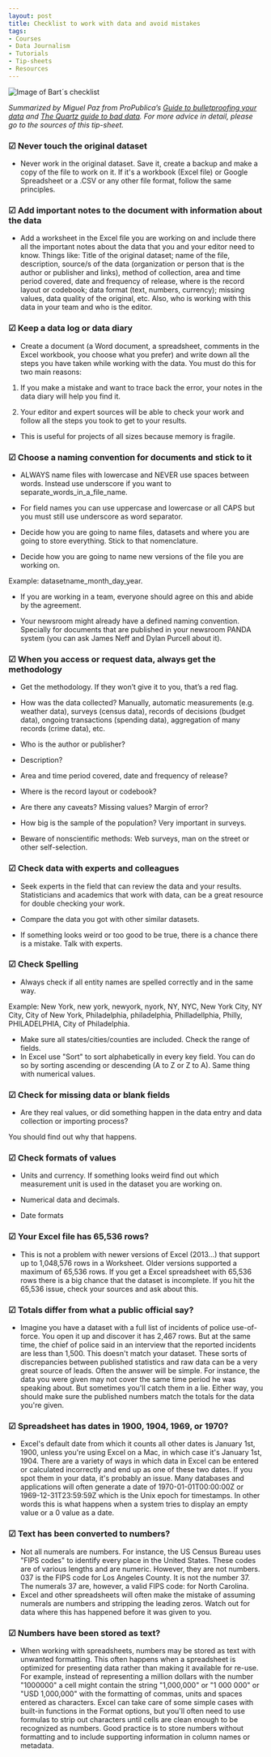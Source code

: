 ```yaml
---
layout: post
title: Checklist to work with data and avoid mistakes
tags:
- Courses
- Data Journalism
- Tutorials
- Tip-sheets
- Resources
---
```



![Image of Bart´s checklist][1]

[1]: https://media.giphy.com/media/3o6MbaYjCiZbA9RRza/giphy.gif

*Summarized by Miguel Paz from ProPublica’s [Guide to bulletproofing your data](https://github.com/propublica/guides/blob/master/data-bulletproofing.md) and [The Quartz guide to bad data](https://github.com/Quartz/bad-data-guide). For more advice in detail, please go to the sources of this tip-sheet.*


### ☑  Never touch the original dataset

- Never work in the original dataset. Save it, create a backup and make a copy of the file to work on it. If it's a workbook (Excel file) or Google Spreadsheet or a .CSV or any other file format, follow the same principles. 

### ☑  Add important notes to the document with information about the data

- Add a worksheet in the Excel file you are working on and include there all the important notes about the data that you and your editor need to know. Things like: Title of the original dataset; name of the file, description, source/s of the data (organization or person that is the author or publisher and links), method of collection, area and time period covered, date and frequency of release, where is the record layout or codebook; data format (text, numbers, currency); missing values, data quality of the original, etc. Also, who is working with this data in your team and who is the editor.

### ☑  Keep a data log or data diary

- Create a document (a Word document, a spreadsheet, comments in the Excel workbook, you choose what you prefer) and write down all the steps you have taken while working with the data. You must do this for two main reasons:

1. If you make a mistake and want to trace back the error, your notes in the data diary will help you find it. 

2. Your editor and expert sources will be able to check your work and follow all the steps you took to get to your results.

- This is useful for projects of all sizes because memory is fragile. 

### ☑  Choose a naming convention for documents and stick to it

- ALWAYS name files with lowercase and NEVER use spaces between words. Instead use underscore if you want to separate_words_in_a_file_name. 

- For field names you can use uppercase and lowercase or all CAPS but you must still use underscore as word separator. 
- Decide how you are going to name files, datasets and where you are going to store everything. Stick to that nomenclature.

- Decide how you are going to name new versions of the file you are working on.

Example: datasetname_month_day_year.

- If you are working in a team, everyone should agree on this and abide by the agreement.

- Your newsroom might already have a defined naming convention. Specially for documents that are published in your newsroom PANDA system (you can ask James Neff and Dylan Purcell about it).

### ☑  When you access or request data, always get the methodology

- Get the methodology. If they won’t give it to you, that’s a red flag.
- How was the data collected? Manually, automatic measurements (e.g. weather data), surveys (census data), records of decisions (budget data), ongoing transactions (spending data), aggregation of many records (crime data), etc.

- Who is the author or publisher?

- Description?

- Area and time period covered, date and frequency of release? 

- Where is the record layout or codebook? 

- Are there any caveats? Missing values? Margin of error? 

- How big is the sample of the population? Very important in surveys.

- Beware of nonscientific methods: Web surveys, man on the street or other self-selection.


### ☑  Check data with experts and colleagues

- Seek experts in the field that can review the data and your results. Statisticians and academics that work with data, can be a great resource for double checking your work. 

- Compare the data you got with other similar datasets.

- If something looks weird or too good to be true, there is a chance there is a mistake. Talk with experts.

### ☑  Check Spelling

- Always check if all entity names are spelled correctly and in the same way.

Example: New York, new york, newyork, nyork, NY, NYC, New York City, NY City, City of New York, Philadelphia, philadelphia, Philladellphia, Philly, PHILADELPHIA, City of Philadelphia.
- Make sure all states/cities/counties are included. Check the range of fields. 
- In Excel use "Sort" to sort alphabetically in every key field. You can do so by sorting ascending or descending (A to Z or Z to A). Same thing with numerical values.

### ☑  Check for missing data or blank fields

- Are they real values, or did something happen in the data entry and data collection or importing process?

You should find out why that happens.

### ☑  Check formats of values

- Units and currency. If something looks weird find out which measurement unit is used in the dataset you are working on.

- Numerical data and decimals. 

- Date formats

### ☑  Your Excel file has 65,536 rows?

- This is not a problem with newer versions of Excel (2013…) that support up to 1,048,576 rows in a Worksheet. Older versions supported a maximum of 65,536 rows. If you get a Excel spreadsheet with 65,536 rows there is a big chance that the dataset is incomplete. If you hit the 65,536 issue, check your sources and ask about this.

### ☑  Totals differ from what a public official say?

- Imagine you have a dataset with a full list of incidents of police use-of-force. You open it up and discover it has 2,467 rows. But at the same time, the chief of police said in an interview that the reported incidents are less than 1,500. This doesn't match your dataset. These sorts of discrepancies between published statistics and raw data can be a very great source of leads. Often the answer will be simple. For instance, the data you were given may not cover the same time period he was speaking about. But sometimes you'll catch them in a lie. Either way, you should make sure the published numbers match the totals for the data you're given.

### ☑  Spreadsheet has dates in 1900, 1904, 1969, or 1970?

- Excel's default date from which it counts all other dates is January 1st, 1900, unless you're using Excel on a Mac, in which case it's January 1st, 1904. There are a variety of ways in which data in Excel can be entered or calculated incorrectly and end up as one of these two dates. If you spot them in your data, it's probably an issue. Many databases and applications will often generate a date of 1970-01-01T00:00:00Z or 1969-12-31T23:59:59Z which is the Unix epoch for timestamps. In other words this is what happens when a system tries to display an empty value or a 0 value as a date.

### ☑  Text has been converted to numbers?

- Not all numerals are numbers. For instance, the US Census Bureau uses "FIPS codes" to identify every place in the United States. These codes are of various lengths and are numeric. However, they are not numbers. 037 is the FIPS code for Los Angeles County. It is not the number 37. The numerals 37 are, however, a valid FIPS code: for North Carolina. 
- Excel and other spreadsheets will often make the mistake of assuming numerals are numbers and stripping the leading zeros. Watch out for data where this has happened before it was given to you.

### ☑  Numbers have been stored as text?

- When working with spreadsheets, numbers may be stored as text with unwanted formatting. This often happens when a spreadsheet is optimized for presenting data rather than making it available for re-use. For example, instead of representing a million dollars with the number "1000000" a cell might contain the string "1,000,000" or "1 000 000" or "USD 1,000,000" with the formatting of commas, units and spaces entered as characters. Excel can take care of some simple cases with built-in functions in the Format options, but you'll often need to use formulas to strip out characters until cells are clean enough to be recognized as numbers. Good practice is to store numbers without formatting and to include supporting information in column names or metadata.

